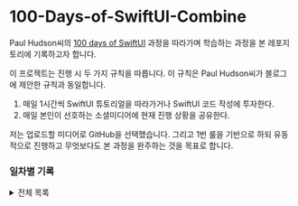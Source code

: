 # 100-Days-of-SwiftUI-Combine

Paul Hudson씨의 [100 days of SwiftUI](https://www.hackingwithswift.com/100/swiftui) 과정을 따라가며 학습하는 과정을 본 레포지토리에 기록하고자 합니다.

이 프로젝트는 진행 시 두 가지 규칙을 따릅니다. 이 규칙은 Paul Hudson씨가 블로그에 제안한 규칙과 동일합니다.

1. 매일 1시간씩 SwiftUI 튜토리얼을 따라가거나 SwiftUI 코드 작성에 투자한다.
2. 매일 본인이 선호하는 소셜미디어에 현재 진행 상황을 공유한다.

저는 업로드할 미디어로 GitHub을 선택했습니다. 그리고 1번 룰을 기반으로 하되 유동적으로 진행하고 무엇보다도 본 과정을 완주하는 것을 목표로 합니다.

### 일차별 기록

<details>
<summary>전체 목록</summary>
  
  - **1~15일차**: Introduction to Swift (과정의 앞부분에 스위프트 기본 개념을 다루는 일차는 스킵하고 SwiftUI를 다루기 시작하는 16일차부터 진행합니다)
</details>
